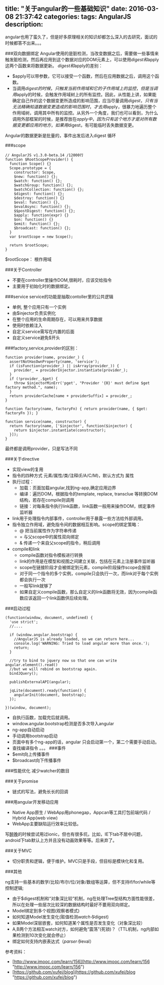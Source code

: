 title: "关于angular的一些基础知识"
date: 2016-03-08 21:37:42
categories: 
tags: AngularJS
description: 
---
angular也用了蛮久了，但是好多原理相关的知识却都怎么深入的去研究，面试的时候都答不出来。。。
<!--more-->

###双向数据绑定
Angular使用的是脏检测，当改变数据之后，需要做一些事情来触发脏检测，然后再应用到这个数据对应的DOM元素上，可以使用$digest和$apply这两个函数来将数据更新。
$digest和$apply的差别：

+ $apply可以带参数，它可以接受一个函数，然后在应用数据之后，调用这个函数。
+ 当调用$digest的时候，只触发当前作用域和它的子作用域上的监控，但是当调用$apply的时候，会触发作用域树上的所有监控。因此，从性能上讲，如果能确定自己作的这个数据变更所造成的影响范围，应当尽量调用$digest，只有当无法精确知道数据变更造成的影响范围时，才去用$apply，很暴力地遍历整个作用域树，调用其中所有的监控。从另外一个角度，我们也可以看到，为什么调用外部框架的时候，是推荐放在$apply中，因为只有这个地方才是对所有数据变更都应用的地方，如果用$digest，有可能临时丢失数据变更。

Angular的数据更新是批量的，事件出发后进入digest 循环

###scope

	// AngularJS v1.3.0-beta.14 /12000行
	function $RootScopeProvider() {
	  function Scope() {}
	  Scope.prototype = {
	    constructor: Scope,
	    $new: function() {};
	    $watch: function() {};
	    $watchGroup: function() {};
	    $watchCollection: function() {};
	    $digest: function() {};
	    $destroy: function() {}
	    $eval: function() {},
	    $evalAsync: function() {};
	    $$postDigest: function() {};
	    $apply: function(expr) {}
	    $on: function() {}
	    $emit: function() {};
	    $broadcast: function() {};
	  }
	  var $rootScope = new Scope();
	
	  return $rootScope;
	}


$rootScope： 根作用域

###关于Controller
 
+ 不要在controller里操作DOM,很耗时，应该交给指令
+ 主要用于初始化时的数据绑定。

###service
service的功能是抽取contoller里的公共逻辑

+ 单例, 整个应用只有一个实例
+ 由$injector负责实例化
+ 在整个应用的生命周期存在，可以用来共享数据
+ 使用时依赖注入
+ 自定义service需写在内置的后面
+ 自定义service避免$开头

###factory,service,provider的区别：

    function provider(name, provider_) {
      assertNotHasOwnProperty(name, 'service');
      if (isFunction(provider_) || isArray(provider_)) {
        provider_ = providerInjector.instantiate(provider_);
      }
      if (!provider_.$get) {
        throw $injectorMinErr('pget', "Provider '{0}' must define $get factory method.", name);
      }
      return providerCache[name + providerSuffix] = provider_;
    }

    function factory(name, factoryFn) { return provider(name, { $get: factoryFn }); }

    function service(name, constructor) {
      return factory(name, ['$injector', function($injector) {
        return $injector.instantiate(constructor);
      }]);
    }

最终都是调用provider，只是写法不同

###关于directive
+ 实现view的复用
+ 指令的四种方式 元素/属性/类/注释(E/A/C/M)，默认方式为 属性
+ 执行过程：
	+ 加载：页面加载angular,找到ng-app,确定应用边界
	+ 编译：遍历DOM，根据指令的template, replace, transclue 等转换DOM结构，若存在compile则调用
	+ 链接：对每条指令执行link函数，link函数一般用来操作DOM，绑定事件监听器
+ link用于处理指令内部事件，controller用于暴露一些方法给外部调用。
+ 指令独立作用域，避免指令间的数据相互影响。scope的绑定策略：
	+ @ 把当前属性作为字符串传递
	+ = 与父scope中的属性双向绑定
	+ & 传递一个来自父scope的指令，稍后调用
+ compile和link
	+ compile函数对指令模板进行转换
	+ link的作用是在模型和视图之间建立关联，包括在元素上注册事件监听器
	+ scope在链接阶段才会被绑定到元素，compile阶段操作scope会报错
	+ 对于同一个指令的多个实例，compile只会执行一次，而link对于每个实例都会执行一次
	+ 一般写link就够了
	+ 如果自定义compile函数，那么自定义的link函数将无效，因为compile函数应该返回一个link函数供后续处理。

###启动过程

    (function(window, document, undefined) {
      'use strict';
      //....

      if (window.angular.bootstrap) {
        //AngularJS is already loaded, so we can return here...
        console.log('WARNING: Tried to load angular more than once.');
        return;
      }

      //try to bind to jquery now so that one can write angular.element().read()
      //but we will rebind on bootstrap again.
      bindJQuery();

      publishExternalAPI(angular);

      jqLite(document).ready(function() {
        angularInit(document, bootstrap);
      });

    })(window, document);

+ 自执行函数，加载完后就调用。
+ window.angular.bootstrap检测是否多次导入angular
+ ng-app自动启动
+ 手动调用bootstrap启动
+ 页面中有多个ng-app的话，angular 只会启动第一个，第二个需要手动启动。
+ 查找编译指令
。。。
###事件
+ $emit向上传播事件
+ $broadcast向下传播事件

###性能优化
减少watcher的数目

###关于promise
+ 链式的写法，避免长长的回调

###用angular开发移动应用
+ Native App原生 / WebApp用phonegap，Appcan等工具打包前端代码 / Hybrid App(web view)
+ WebApp主要缺陷运行效率比较低。

写[醉晚](https://github.com/husterxsp/zuiwan-frontend "https://github.com/husterxsp/zuiwan-frontend")的时候尝试用过ionic，但也有很多坑，比如，IE下tab不居中问题，android下tab默认上方并且没有动画效果等等。后来弃了。

###关于MVC

+ 切分职责和逻辑，便于维护。MVC只是手段，但目标是模块化和复用。

###其他

ng支持一些基本的数学/比较/布尔/位/对象/数组等运算，但不支持if/for/while等控制逻辑;

+ 由于$digest机制和“对象深比较”机制，ng在处理Tree型结构方面性能很差，所以在处理一些层次比较深的数据结构时最好不要用双向绑定。
+ Model绑定到多个视图(观察者模式)
+ 如何知道Model发生变化(赃值检测$watch与$digest)
+ 如果Model深层嵌套，如何知道某个属性是否发生变化（对象深比较）
+ A,B两个方法相互watch对方，如何避免“震荡”(死锁)？（TTL机制，ng内部如果检测到10次变化就会停止）
+ 绑定如何支持内嵌表达式（$parser与$eval）


参考资料：

+ [http://www.imooc.com/learn/156](http://www.imooc.com/learn/156 "http://www.imooc.com/learn/156")
+ [https://github.com/xufei/blog](https://github.com/xufei/blog "https://github.com/xufei/blog")